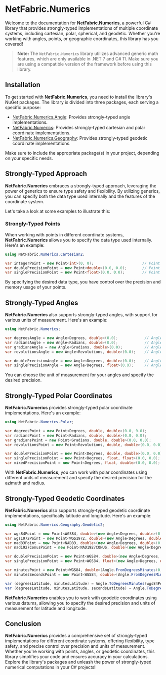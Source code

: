 # NetFabric.Numerics

Welcome to the documentation for **NetFabric.Numerics**, a powerful C# library that provides strongly-typed implementations of multiple coordinate systems, including cartesian, polar, spherical, and geodetic. Whether you're working with angles, points, or geographic coordinates, this library has you covered!

> **Note:** The `NetFabric.Numerics` library utilizes advanced generic math features, which are only available in .NET 7 and C# 11. Make sure you are using a compatible version of the framework before using this library.

## Installation

To get started with **NetFabric.Numerics**, you need to install the library's NuGet packages. The library is divided into three packages, each serving a specific purpose:

- [NetFabric.Numerics.Angle](https://www.nuget.org/packages/NetFabric.Numerics.Angle/): Provides strongly-typed angle implementations.
- [NetFabric.Numerics](https://www.nuget.org/packages/NetFabric.Numerics/): Provides strongly-typed cartesian and polar coordinate implementations.
- [NetFabric.Numerics.Geography](https://www.nuget.org/packages/NetFabric.Numerics.Geography/): Provides strongly-typed geodetic coordinate implementations.

Make sure to include the appropriate package(s) in your project, depending on your specific needs.

## Strongly-Typed Approach

**NetFabric.Numerics** embraces a strongly-typed approach, leveraging the power of generics to ensure type safety and flexibility. By utilizing generics, you can specify both the data type used internally and the features of the coordinate system.

Let's take a look at some examples to illustrate this:

### Strongly-Typed Points

When working with points in different coordinate systems, **NetFabric.Numerics** allows you to specify the data type used internally. Here's an example:

``` csharp
using NetFabric.Numerics.Cartesian2;

var integerPoint = new Point<int>(0, 0);                      // Point using integers
var doublePrecisionPoint = new Point<double>(0.0, 0.0);       // Point using double precision
var singlePrecisionPoint = new Point<float>(0.0, 0.0);        // Point using single precision
```

By specifying the desired data type, you have control over the precision and memory usage of your points.

## Strongly-Typed Angles ##

**NetFabric.Numerics** also supports strongly-typed angles, with support for various units of measurement. Here's an example:

``` csharp
using NetFabric.Numerics;

var degreesAngle = new Angle<Degrees, double>(0.0);            // Angle using degrees
var radiansAngle = new Angle<Radians, double>(0.0);            // Angle using radians
var gradiansAngle = new Angle<Gradians, double>(0.0);          // Angle using gradians
var revolutionsAngle = new Angle<Revolutions, double>(0.0);    // Angle using revolutions

var doublePrecisionAngle = new Angle<Degrees, double>(0.0);    // Angle with double precision
var singlePrecisionAngle = new Angle<Degrees, float>(0.0);     // Angle with single precision
```

You can choose the unit of measurement for your angles and specify the desired precision.

## Strongly-Typed Polar Coordinates ##

**NetFabric.Numerics** provides strongly-typed polar coordinate implementations. Here's an example:

``` csharp
using NetFabric.Numerics.Polar;

var degreesPoint = new Point<Degrees, double, double>(0.0, 0.0);            // Polar point using degrees
var radiansPoint = new Point<Radians, double, double>(0.0, 0.0);            // Polar point using radians
var gradiansPoint = new Point<Gradians, double, double>(0.0, 0.0);          // Polar point using gradians
var revolutionsPoint = new Point<Revolutions, double, double>(0.0, 0.0);    // Polar point using revolutions

var doublePrecisionPoint = new Point<Degrees, double, double>(0.0, 0.0);    // Polar point with double precision
var singlePrecisionPoint = new Point<Degrees, float, float>(0.0, 0.0);      // Polar point with single precision
var mixedPrecisionPoint = new Point<Degrees, float, double>(0.0, 0.0);      // Polar point with mixed precision
```

With **NetFabric.Numerics**, you can work with polar coordinates using different units of measurement and specify the desired precision for the azimuth and radius.

## Strongly-Typed Geodetic Coordinates ##

**NetFabric.Numerics** also supports strongly-typed geodetic coordinate implementations, specifically latitude and longitude. Here's an example:

``` csharp
using NetFabric.Numerics.Geography.Geodetic2;

var wgs84Point = new Point<WGS84, double>(new Angle<Degrees, double>(0.0), new Angle<Degrees, double>(0.0));                    // Geodetic point using WGS84 datum
var wgs1972Point = new Point<WGS1972, double>(new Angle<Degrees, double>(0.0), new Angle<Degrees, double>(0.0));                // Geodetic point using WGS1972 datum
var nad83Point = new Point<NAD83, double>(new Angle<Degrees, double>(0.0), new Angle<Degrees, double>(0.0));                    // Geodetic point using NAD83 datum
var nad1927ConusPoint = new Point<NAD1927CONUS, double>(new Angle<Degrees, double>(0.0), new Angle<Degrees, double>(0.0));      // Geodetic point using NAD1927CONUS datum

var doublePrecisionPoint = new Point<WGS84, double>(new Angle<Degrees, double>(0.0), new Angle<Degrees, double>(0.0));          // Geodetic point with double precision
var singlePrecisionPoint = new Point<WGS84, float>(new Angle<Degrees, double>(0.0), new Angle<Degrees, double>(0.0));           // Geodetic point with single precision

var minutesPoint = new Point<WGS84, double>(Angle.FromDegreesMinutes(0, 0.0), Angle.FromDegreesMinutes(0, 0.0));                          // Geodetic point using minutes
var minutesSecondsPoint = new Point<WGS84, double>(Angle.FromDegreesMinutesSeconds(0, 0, 0.0), Angle.FromDegreesMinutesSeconds(0, 0, 0.0));  // Geodetic point using minutes and seconds

var (degreesLatitude, minutesLatitude) = Angle.ToDegreesMinutes(wgs84Point.Latitude);                                             // Convert latitude to degrees and minutes
var (degreesLatitude, minutesLatitude, secondsLatitude) = Angle.ToDegreesMinutesSeconds(wgs84Point.Latitude);                     // Convert latitude to degrees, minutes, and seconds
```

**NetFabric.Numerics** enables you to work with geodetic coordinates using various datums, allowing you to specify the desired precision and units of measurement for latitude and longitude.

## Conclusion ##

**NetFabric.Numerics** provides a comprehensive set of strongly-typed implementations for different coordinate systems, offering flexibility, type safety, and precise control over precision and units of measurement. Whether you're working with points, angles, or geodetic coordinates, this library simplifies your code and ensures accuracy in your calculations. Explore the library's packages and unleash the power of strongly-typed numerical computations in your C# projects!
